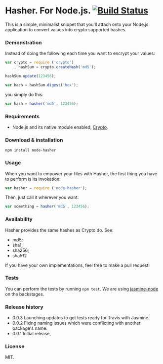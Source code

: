 # Hasher. For Node.js. [![Build Status](https://travis-ci.org/chiefGui/hasher.svg?branch=master)](https://travis-ci.org/chiefGui/hasher)

This is a simple, minimalist snippet that you'll attach onto your Node.js
application to convert values into crypto supported hashes.

### Demonstration

Instead of doing the following each time you want to encrypt your values:

```js
var crypto = require ('crypto')
    , hashSum = crypto.createHash('md5');

hashSum.update(123456);

var hash = hashSum.digest('hex');
```

you simply do this:

```js
var hash = hasher('md5', 123456);
```

### Requirements

- Node.js and its native module enabled, [Crypto](http://nodejs.org/api/crypto.html).

### Download & installation

`npm install node-hasher`

### Usage

When you want to empower your files with Hasher, the first thing you have to
perform is its invokation:

```js
var hasher = require ('node-hasher');
```

Then, just call it wherever you want:

```js
var something = hasher('md5', 123456);
```

### Availability

Hasher provides the same hashes as Crypto do. See:

- md5;
- sha1;
- sha256;
- sha512

If you have your own implementations, feel free to make a pull request!

### Tests

You can perform the tests by running `npm test`. We are using [jasmine-node](https://github.com/mhevery/jasmine-node)
on the backstages.

### Release history

* 0.0.3 Launching updates to get tests ready for Travis with Jasmine.
* 0.0.2 Fixing naming issues which were conflicting with another package's name.
* 0.0.1 Initial release,

### License

MIT.
